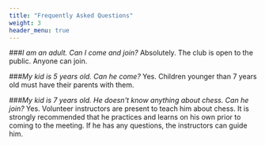```yaml
---
title: "Frequently Asked Questions"
weight: 3
header_menu: true
---
```


###_I am an adult. Can I come and join?_ 
Absolutely. The club is open to the public. Anyone can join.

###_My kid is 5 years old. Can he come?_ 
Yes. Children younger than 7 years old must have their parents with them. 

###_My kid is 7 years old. He doesn't know anything about chess. Can he join?_
Yes. Volunteer instructors are present to teach him about chess. It is strongly recommended that he practices and learns on his own prior to coming to the meeting. 
If he has any questions, the instructors can guide him. 
